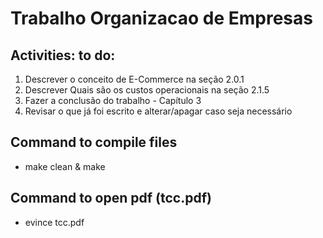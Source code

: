 # Trabalho Organizacao de Empresas
## Activities: to do:
1. Descrever o conceito de E-Commerce na seção 2.0.1
2. Descrever Quais são os custos operacionais na seção 2.1.5
3. Fazer a conclusão do trabalho - Capítulo 3
4. Revisar o que já foi escrito e alterar/apagar caso seja necessário

## Command to compile files
- make clean & make

## Command to open pdf (tcc.pdf)
- evince tcc.pdf  
